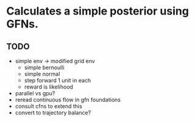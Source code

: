 # Calculates a simple posterior using GFNs.

## TODO

- simple env -> modified grid env
  - simple bernoulli
  - simple normal
  - step forward 1 unit in each
  - reward is likelihood
- parallel vs gpu?
- reread continuous flow in gfn foundations
- consult cfns to extend this
- convert to trajectory balance?
